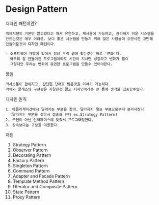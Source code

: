 # Design Pattern

디자인 패턴이란?
```
객체지향의 기본만 알고있다고 해서 유연하고, 재사용이 가능하고, 관리하기 쉬운 시스템을
만드는것은 매우 어려움. 보다 좋은 시스템을 만들기 위해 많은 사람들이 오랜시간 고민해
만들어둔것이 디자인 패턴이다.

- 소프트웨어 개발에 있어서 항상 우리 곁에 있는것이 바로 '변화'다.
  아무리 잘 만들어진 프로그램이라도 시간이 지나면 성장하고 변화가 필요
  그렇다면 우리는 변화에 유연한 프로그램을 만들수 있어야한다.

```

장점
```
의사소통이 편해지고, 간단한 단어로 많은것을 이야기 가능하다.
객체와 클래스의 구현같은 자잘한것 말고 디자인이라는 큰 틀에 생각을 집중할수있다.

```

디자인 원칙
```
1. 애플리케이션에서 달라지는 부분을 찾아, 달라지지 앟는 부분으로부터 분리시킨다.
  (달라지는 부분을 찾아서 캡슐화 한다 ex.Strategy Pattern)
2. 구현이 아닌 인터페이스에 맞춰서 프로그래밍한다.
3. 상속보다는 구성을 이용한다.
```

패턴
1. Strategy Pattern
2. Observer Pattern
3. Decorating Pattern
4. Factory Pattern
5. Singleton Pattern
6. Command Pattern
7. Adapter and Facade Pattern
8. Template Method Pattern
9. Dterator and Composite Pattern
10. State Pattern
11. Proxy Pattern
